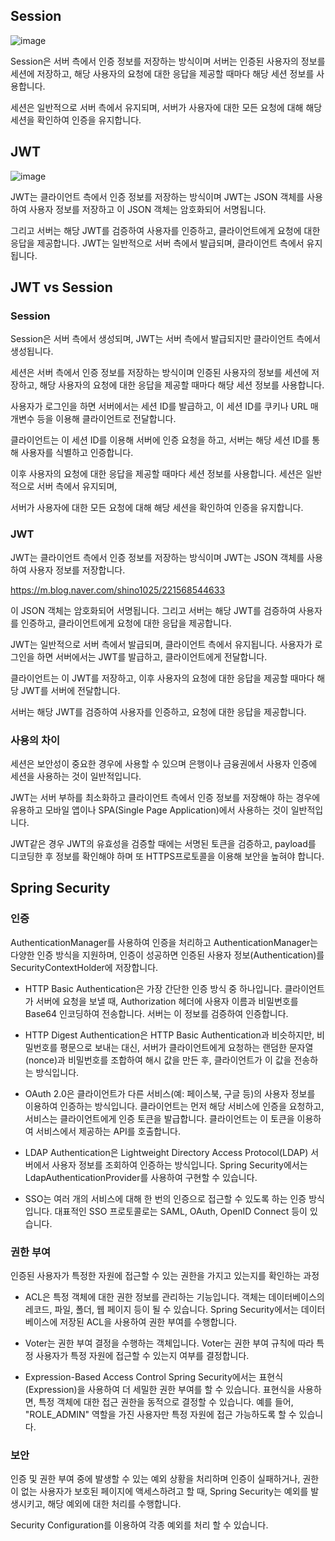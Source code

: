 ## Session

![image](https://user-images.githubusercontent.com/43610417/233762527-e4ce2179-5708-4c75-bd65-cb0fce6d6ba6.png)


Session은 서버 측에서 인증 정보를 저장하는 방식이며 서버는 인증된 사용자의 정보를 세션에 저장하고, 해당 사용자의 요청에 대한 응답을 제공할 때마다 해당 세션 정보를 사용합니다.

세션은 일반적으로 서버 측에서 유지되며, 서버가 사용자에 대한 모든 요청에 대해 해당 세션을 확인하여 인증을 유지합니다.

## JWT 

![image](https://user-images.githubusercontent.com/43610417/233762545-3640861c-3425-460b-a5d7-54cc86a072b5.png)


JWT는 클라이언트 측에서 인증 정보를 저장하는 방식이며 JWT는 JSON 객체를 사용하여 사용자 정보를 저장하고 이 JSON 객체는 암호화되어 서명됩니다. 

그리고 서버는 해당 JWT를 검증하여 사용자를 인증하고, 클라이언트에게 요청에 대한 응답을 제공합니다. JWT는 일반적으로 서버 측에서 발급되며, 클라이언트 측에서 유지됩니다.

## JWT vs Session

### Session
Session은 서버 측에서 생성되며, JWT는 서버 측에서 발급되지만 클라이언트 측에서 생성됩니다.

세션은 서버 측에서 인증 정보를 저장하는 방식이며 인증된 사용자의 정보를 세션에 저장하고, 해당 사용자의 요청에 대한 응답을 제공할 때마다 해당 세션 정보를 사용합니다. 

사용자가 로그인을 하면 서버에서는 세션 ID를 발급하고, 이 세션 ID를 쿠키나 URL 매개변수 등을 이용해 클라이언트로 전달합니다. 

클라이언트는 이 세션 ID를 이용해 서버에 인증 요청을 하고, 서버는 해당 세션 ID를 통해 사용자를 식별하고 인증합니다. 

이후 사용자의 요청에 대한 응답을 제공할 때마다 세션 정보를 사용합니다. 세션은 일반적으로 서버 측에서 유지되며, 

서버가 사용자에 대한 모든 요청에 대해 해당 세션을 확인하여 인증을 유지합니다.

### JWT
JWT는 클라이언트 측에서 인증 정보를 저장하는 방식이며 JWT는 JSON 객체를 사용하여 사용자 정보를 저장합니다. 


https://m.blog.naver.com/shino1025/221568544633

이 JSON 객체는 암호화되어 서명됩니다. 그리고 서버는 해당 JWT를 검증하여 사용자를 인증하고, 클라이언트에게 요청에 대한 응답을 제공합니다. 

JWT는 일반적으로 서버 측에서 발급되며, 클라이언트 측에서 유지됩니다. 사용자가 로그인을 하면 서버에서는 JWT를 발급하고, 클라이언트에게 전달합니다. 

클라이언트는 이 JWT를 저장하고, 이후 사용자의 요청에 대한 응답을 제공할 때마다 해당 JWT를 서버에 전달합니다. 

서버는 해당 JWT를 검증하여 사용자를 인증하고, 요청에 대한 응답을 제공합니다.

### 사용의 차이

세션은 보안성이 중요한 경우에 사용할 수 있으며 은행이나 금융권에서 사용자 인증에 세션을 사용하는 것이 일반적입니다.

JWT는 서버 부하를 최소화하고 클라이언트 측에서 인증 정보를 저장해야 하는 경우에 유용하고 모바일 앱이나 SPA(Single Page Application)에서 사용하는 것이 일반적입니다.

JWT같은 경우 JWT의 유효성을 검증할 때에는 서명된 토큰을 검증하고, payload를 디코딩한 후 정보를 확인해야 하며 또 HTTPS프로토콜을 이용해 보안을 높혀야 합니다.

## Spring Security

### 인증
AuthenticationManager를 사용하여 인증을 처리하고 AuthenticationManager는 다양한 인증 방식을 지원하며, 인증이 성공하면 인증된 사용자 정보(Authentication)를 SecurityContextHolder에 저장합니다.

- HTTP Basic Authentication은 가장 간단한 인증 방식 중 하나입니다. 클라이언트가 서버에 요청을 보낼 때, Authorization 헤더에 사용자 이름과 비밀번호를 Base64 인코딩하여 전송합니다. 서버는 이 정보를 검증하여 인증합니다.

- HTTP Digest Authentication은 HTTP Basic Authentication과 비슷하지만, 비밀번호를 평문으로 보내는 대신, 서버가 클라이언트에게 요청하는 랜덤한 문자열(nonce)과 비밀번호를 조합하여 해시 값을 만든 후, 클라이언트가 이 값을 전송하는 방식입니다.

- OAuth 2.0은 클라이언트가 다른 서비스(예: 페이스북, 구글 등)의 사용자 정보를 이용하여 인증하는 방식입니다. 클라이언트는 먼저 해당 서비스에 인증을 요청하고, 서비스는 클라이언트에게 인증 토큰을 발급합니다. 클라이언트는 이 토큰을 이용하여 서비스에서 제공하는 API를 호출합니다.

- LDAP Authentication은 Lightweight Directory Access Protocol(LDAP) 서버에서 사용자 정보를 조회하여 인증하는 방식입니다. Spring Security에서는 LdapAuthenticationProvider를 사용하여 구현할 수 있습니다.

- SSO는 여러 개의 서비스에 대해 한 번의 인증으로 접근할 수 있도록 하는 인증 방식입니다. 대표적인 SSO 프로토콜로는 SAML, OAuth, OpenID Connect 등이 있습니다.

### 권한 부여
인증된 사용자가 특정한 자원에 접근할 수 있는 권한을 가지고 있는지를 확인하는 과정

- ACL은 특정 객체에 대한 권한 정보를 관리하는 기능입니다. 객체는 데이터베이스의 레코드, 파일, 폴더, 웹 페이지 등이 될 수 있습니다. Spring Security에서는 데이터베이스에 저장된 ACL을 사용하여 권한 부여를 수행합니다.

- Voter는 권한 부여 결정을 수행하는 객체입니다. Voter는 권한 부여 규칙에 따라 특정 사용자가 특정 자원에 접근할 수 있는지 여부를 결정합니다.

- Expression-Based Access Control
Spring Security에서는 표현식(Expression)을 사용하여 더 세밀한 권한 부여를 할 수 있습니다. 표현식을 사용하면, 특정 객체에 대한 접근 권한을 동적으로 결정할 수 있습니다. 예를 들어, "ROLE_ADMIN" 역할을 가진 사용자만 특정 자원에 접근 가능하도록 할 수 있습니다.

### 보안

인증 및 권한 부여 중에 발생할 수 있는 예외 상황을 처리하며 인증이 실패하거나, 권한이 없는 사용자가 보호된 페이지에 액세스하려고 할 때, Spring Security는 예외를 발생시키고, 해당 예외에 대한 처리를 수행합니다.

Security Configuration를 이용하여 각종 예외를 처리 할 수 있습니다. 
